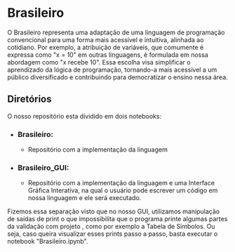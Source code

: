 # Brasileiro

   O Brasileiro representa uma adaptação de uma linguagem de programação convencional para uma forma mais acessível e intuitiva, alinhada ao cotidiano. Por exemplo, a atribuição de variáveis, que comumente é expressa como "x = 10" em outras linguagens, é formulada em nossa abordagem como "x recebe 10". Essa escolha visa simplificar o aprendizado da lógica de programação, tornando-a mais acessível a um público diversificado e contribuindo para democratizar o ensino nessa área.

## Diretórios

O nosso repositório esta dividido em dois notebooks:

- ### **Brasileiro**:
  - Repositório com a implementação da linguagem
 
- ### **Brasileiro_GUI**:
  - Repositório com a implementação da linguagem e uma Interface Gráfica Interativa, na qual o usuário pode escrever um código em nossa linguagem e ele será executado.
 
Fizemos essa separação visto que no nosso GUI, utilizamos manipulação de saídas de print o que impossibilita que o programa printe algumas partes da validação com projeto , como por exemplo a Tabela de Simbolos.
Ou seja, caso queira visualizar esses prints passo a passo, basta executar o notebook "Brasileiro.ipynb".

